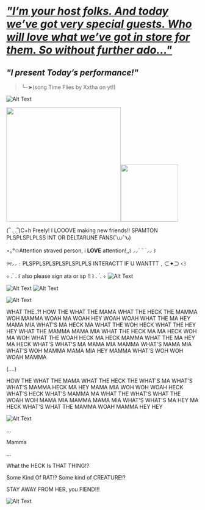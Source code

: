 # [_*"I’m your host folks. And today we’ve got very special guests. Who will love what we’ve got in store for them. So without further ado..."*_](https://www.youtube.com/watch?v=ApDhQlVNA-A&list=RDApDhQlVNA-A&start_radio=1)
##                                                 _*"I present Today’s performance!"*_
>╰┈➤(song Time Flies by Xxtha on yt!)

![Alt Text](https://i.pinimg.com/736x/99/9e/5c/999e5c592fd287965dbe6b18f172b8c5.jpg)

 <img src="https://i.pinimg.com/originals/66/aa/7c/66aa7ca77fc873d483c11d0f30b6ff41.gif" width="300"><img src="https://static.wikia.nocookie.net/villains/images/e/e9/Tenna_kick.gif/revision/latest/scale-to-width-down/250?cb=20250606204020" width="150">

(՞ ܸ. .ܸ՞)C+h Freely! I LOOOVE making new friends!! SPAMTON PLSPLSPLPLSS INT OR DELTARUNE FANS(ˆ⩊ˆԅ)

 ⋆｡°✩Attention straved person, i **LOVE** attention!,,꒰ ⸝⸝´ ˘ `⸝⸝ ꒱

୨୧⸝⸝﹕PLSPPLSPLSPLSPLSPLPLS INTERACTT IF U WANTTT﹐⊂✦⊃ ‹𝟹

⊹  .  ۟   .    ꒰   also please sign ata or sp !!  ꒱     .  ۟  .  ⊹ ![Alt Text](https://64.media.tumblr.com/2d244f78aa20116b3d4f8b81b2b0860f/007ec8a5aead2a36-45/s250x400/069ca54fc0dcb370ed03204298c1f6895d119bb3.gif)

![Alt Text](https://media.tenor.com/SETDXWcfo-QAAAAj/deltarune-tenna.gif) ![Alt Text](https://preview.redd.it/my-tenna-gif-collection-v0-6taxtxi28baf1.gif?width=256&auto=webp&s=d1cba4b4a9843ccd285dc58b71d93e82b4b39d37)

![Alt Text](https://i.pinimg.com/736x/08/ff/8b/08ff8b3221cce7ffefbee8565a5dc052.jpg)

WHAT THE..?!  HOW THE WHAT THE MAMA WHAT THE HECK THE MAMMA WOH MAMMA WOAH MA WOAH HEY WOAH WOAH WHAT THE MA HEY  MAMA MIA WHAT'S MA HECK MA WHAT THE WOH HECK WHAT THE  HEY HEY WHAT THE MAMMA MAMA MIA WHAT THE HECK MA MA HECK WOH MA WOH WHAT THE WOAH HECK MA HECK MAMMA WHAT THE MA HEY MA HECK WHAT'S WHAT'S  MA MAMA MIA MAMMA  WHAT'S MAMA MIA WHAT'S WOH MAMMA MAMA MIA HEY MAMMA WHAT'S WOH WOH WOAH  MAMMA 

(....)

 HOW THE WHAT THE MAMA WHAT THE HECK THE WHAT'S MA WHAT'S WHAT'S MAMMA HECK MA HEY MAMA MIA WOH WOH WOAH HECK WHAT'S HECK WHAT'S MAMMA MA WHAT THE WHAT'S WHAT THE WOAH WOH MAMA MIA MAMMA MAMA MIA WHAT'S WHAT'S MA HEY MA HECK WHAT'S WHAT THE MAMMA WOAH MAMMA HEY HEY 

![Alt Text](https://media.tenor.com/jtV8a9QBwiIAAAAM/tenna-deltarune.gif)

...

Mamma

...

What the HECK Is THAT THING!? 

Some Kind Of RAT!? Some kind of CREATURE!? 

STAY AWAY FROM HER, you FIEND!!!

![Alt Text](https://media.tenor.com/pDlPbgvTF8cAAAAM/deltarune-delta-rune.gif)

